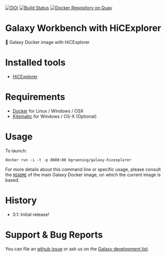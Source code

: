 [![DOI](https://zenodo.org/badge/5466/bgruening/docker-galaxy-stable.svg)](https://zenodo.org/badge/latestdoi/5466/bgruening/docker-galaxy-stable)
[![Build Status](https://travis-ci.org/deeptools/docker-galaxy-hicexplorer.svg?branch=master)](https://travis-ci.org/maxplanck-ie/docker-galaxy-hicexplorer)
[![Docker Repository on Quay](https://quay.io/repository/bgruening/galaxy-hicexplorer/status "Docker Repository on Quay")](https://quay.io/repository/bgruening/galaxy-hicexplorer)


Galaxy Workbench with HiCExplorer
=================================

:whale: Galaxy Docker image with HiCExplorer

# Installed tools

 * [HiCExplorer](https://github.com/deeptools/HiCExplorer)

# Requirements

 - [Docker](https://docs.docker.com/installation/) for Linux / Windows / OSX
 - [Kitematic](https://kitematic.com/) for Windows / OS-X (Optional)

# Usage

To launch:

```
docker run -i -t -p 8080:80 bgruening/galaxy-hicexplorer
```

For more details about this command line or specific usage, please consult the
[`README`](https://github.com/bgruening/docker-galaxy-stable/blob/master/README.md) of the main Galaxy Docker image, on which the current image is based.


# History

 - 0.1: Initial release!


# Support & Bug Reports

You can file an [github issue](https://github.com/maxplanck-ie/docker-galaxy-hicexplorer/issues) or ask us on the [Galaxy development list](http://lists.bx.psu.edu/listinfo/galaxy-dev).
